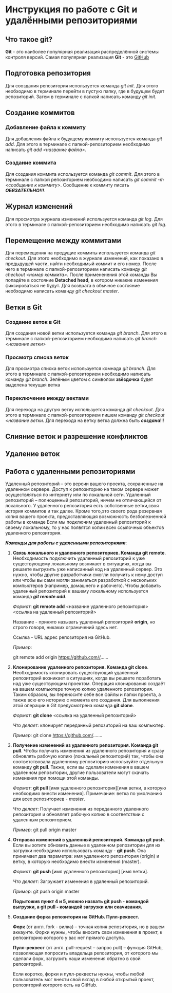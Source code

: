 # Инструкция по работе с Git и удалёнными репозиториями

## Что такое git?
**Git** - это наиболее популярная реализация распределённой системы контроля версий. Самая популярная реализация **Git** - это [GitHub](https://github.com/)

## Подготовка репозитория
Для сооздания репозитория используется команда *git init*. Для этого необходимо в терминале перейти в пустую папку, где в будущем будет репозиторий. Затем в терминале с папкой написать команду *git init*.

## Создание коммитов

### Добавление файла к коммиту
Для добавления файла к будущему коммиту используется команда *git add*. Для этого в терминале с папкой-репозиторием необходимо написать *git add <название файла>*.

### Создание коммита
Для создания коммита используется команда *git commit*. Для этого в терминале с папкой репозиторием необходимо написать *git commit -m <сообщение к коммиту>*. Сообщение к коммиту писать ***ОБЯЗАТЕЛЬНО!!!***.

## Журнал изменений
Для просмотра журнала изменений используется команда *git log*. Для этого в терминале с папкой-репозиторием необходимо написать *git log*.

## Перемещение между коммитами
Для перемещения на предущие коммиты используется команда *git checkout*. Для этого необходимо в журнале изменений, как показано в предыдущей части, найти необходимый коммит и его номер. После чего в терминале с папкой-репозиторием написать команду *git checkout <номер коммита>*. После примененения этой команды Вы попадёте в состояние **Detached head**, в котором никакие изменения фиксироваться не будут. Для возврата в обычное состояние необходимо написать команду *git checkout master*.

## Ветки в Git
### Создание веток в Git
Для создания новой ветки используется команда *git branch*. Для этого в терминале с папкой-репозиторием необходимо написать *git branch <название ветки>*
### Просмотр списка веток
Для просмотра списка веток используется комнада *git branch*. Для этого в терминале с папкой-репозиторием необходимо написать команду *git branch*. Зелёным цветом с символом **звёздочка** будет выделена текущая ветка

### Переключение между вектами
Для перехода на другую ветку используется команда *git checkout*. Для этого в терминале с папкой-репозиторием пишем команду *git checkout <название ветки*. Для перехода на ветку ветка должна быть ***создана***!!!

## Слияние веток и разрешение конфликтов

## Удаление веток

## Работа с удаленными репозиториями
Удаленный репозиторий – это версии вашего проекта, сохраненные на удаленном сервере. Доступ к репозиторию на таком сервере может осуществляться по интернету или по локальной сети.
Удаленный репозиторий – полноценный репозиторий, ничем не отличающийся от локального. У удаленного репозитория есть собственные ветки,своя история коммитов и так далее. Кроме того,это своего рода резервная копия вашего проекта, предоставляющая возможность безболезненной работы в команде
Если мы подключим удаленный репозиторий к своему локальному, то у нас появятся копии всех ссылочных объектов удаленного репозитория.

__*Команды для работы с удаленными репозиториями*__:
   
1. **Связь локального и удаленного репозиториев. Команда git remote**.
   Необходимость подключить удаленный репозиторий к уже существующему локальному возникает в ситуациях, когда вы решаете выгрузить уже написанный код на удаленный сервер. Это нужно, чтобы другие разработчики смогли получить к нему доступ или чтобы вы сами могли заниматься разработкой с нескольких компьютеров (например, домашнего и рабочего).
   Чтобы добавить удаленный репозиторий к вашему локальному используется команда **_git remote add_**.
   
   _Формат_: **git remote add** <название удаленного репозитория> <ссылка на удаленный репозиторий>

   Название - принято называть удаленный репозиторий **origin**, но строго говоря, никаких ограничений здесь нет.

   Ссылка - URL адрес репозитория на GitHub.

   _Пример_:

   git remote add origin https://github.com//......

2. **Клонирование удаленного репозитория. Команда git clone**.
   Необходимость клонировать существующий удаленный репозиторий возникает в ситуациях, когда вы решаете поработать над уже существующим проектом. Операция клонирования создаёт на вашем компьютере точную копию удаленного репозитория. Таким образом, вы переносите себе все файлы и папки проекта, а также всю его историю с момента его создания. Для выполнения этой операции в Git предусмотрена команда **git clone**.

   _Формат_: **git clone** <ссылка на удаленный репозиторий>

   _Что делает_: клонирует переданный репозиторий на ваш компьютер.

   _Пример_: git сlone https://github.com/.......

3. **Получение изменений из удаленного репозитория. Команда git pull**.
   Чтобы получать изменения из удаленного репозитория и сразу обновлять рабочую копию (локальный репозиторий) так, чтобы она соответствовала удаленному репозиторию используйте отдельную команду **git pull**. Также, если вы сделали изменения в вашем удаленном репозитории, другие пользователи могут скачать изменения при помощи этой команды.

   _Формат_: **git pull** [имя удаленного репозитория][имя ветки, в которую необходимо внести изменения]. 
   Примечание: ветка по умолчанию для всех репозиториев - _master_.

   _Что делает_: Получает изменения из переданного удаленного репозитория и обновляет рабочую копию в соответствии с удаленным репозиторием.

   _Пример_: git pull origin master
4. **Отправка изменений в удаленный репозиторий. Команда git push**.
   Если вы хотите обновить данные в удаленном репозитории для их загрузки необходимо использовать команду - **git push**. Она принимает два параметра: имя удаленного репозитория (origin) и ветку, в которую необходимо внести изменения (master).

   _Формат_: **git push** [имя удаленного репозитория] [имя ветки].

   _Что делает_: Загружает изменения в удаленный репозиторий.

   _Пример_: git push origin master

   **Подытожив пункт 4 и 5, можно назвать git push - командой выгрузки, а git pull - командой загрузки или скачивания.**

5. **Создание форка репозитория на GitHub. Пулл-реквест.**
   
   **Форк** (от англ. fork - вилка) – точная копия репозитория, но в вашем аккаунте. Форки нужны, чтобы вносить свои изменения в проект, к репозиторию которого у вас нет прямого доступа.

   **Пулл-реквест** (от англ. pull-request – запрос pull) – функция GitHub, позволяющая попросить владельца репозитория, от которого мы сделали форк, загрузить наши изменения обратно в свой репозиторий.

   Если коротко, форки и пулл-реквесты нужны, чтобы любой пользователь мог внести свой вклад в любой открытый проект, репозиторий которого есть на GitHub.
